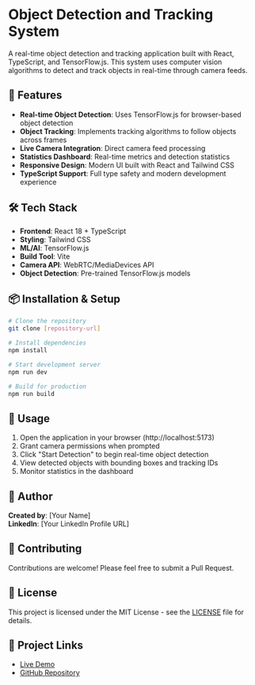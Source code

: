 # Object Detection and Tracking System

A real-time object detection and tracking application built with React, TypeScript, and TensorFlow.js. This system uses computer vision algorithms to detect and track objects in real-time through camera feeds.

## 🚀 Features

- **Real-time Object Detection**: Uses TensorFlow.js for browser-based object detection
- **Object Tracking**: Implements tracking algorithms to follow objects across frames
- **Live Camera Integration**: Direct camera feed processing
- **Statistics Dashboard**: Real-time metrics and detection statistics
- **Responsive Design**: Modern UI built with React and Tailwind CSS
- **TypeScript Support**: Full type safety and modern development experience

## 🛠️ Tech Stack

- **Frontend**: React 18 + TypeScript
- **Styling**: Tailwind CSS
- **ML/AI**: TensorFlow.js
- **Build Tool**: Vite
- **Camera API**: WebRTC/MediaDevices API
- **Object Detection**: Pre-trained TensorFlow.js models

## 📦 Installation & Setup

```bash
# Clone the repository
git clone [repository-url]

# Install dependencies
npm install

# Start development server
npm run dev

# Build for production
npm run build
```

## 🎯 Usage

1. Open the application in your browser (http://localhost:5173)
2. Grant camera permissions when prompted
3. Click "Start Detection" to begin real-time object detection
4. View detected objects with bounding boxes and tracking IDs
5. Monitor statistics in the dashboard

## 👤 Author

**Created by**: [Your Name]  
**LinkedIn**: [Your LinkedIn Profile URL]

## 🤝 Contributing

Contributions are welcome! Please feel free to submit a Pull Request.

## 📄 License

This project is licensed under the MIT License - see the [LICENSE](LICENSE) file for details.

## 🔗 Project Links

- [Live Demo](http://localhost:5173)
- [GitHub Repository]([repository-url])
